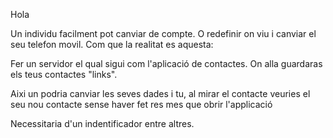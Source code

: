 Hola

Un individu facilment pot canviar de compte. O redefinir on viu i canviar el seu telefon movil.
Com que la realitat es aquesta:

Fer un servidor el qual sigui com l'aplicació de contactes. On alla guardaras els teus contactes "links".

Aixi un podria canviar les seves dades i tu, al mirar el contacte veuries el seu nou contacte sense haver fet res mes que obrir l'applicació




Necessitaria d'un indentificador entre altres.
